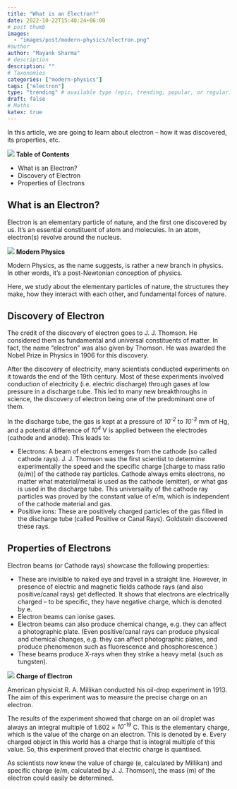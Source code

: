 ```yaml
---
title: "What is an Electron?"
date: 2022-10-22T15:40:24+06:00
# post thumb
images:
  - "images/post/modern-physics/electron.png"
#author
author: "Mayank Sharma"
# description
description: ""
# Taxonomies
categories: ["modern-physics"]
tags: ["electron"]
type: "trending" # available type (epic, trending, popular, or regular)
draft: false
# Maths
katex: true
---
```


In this article, we are going to learn about electron – how it was discovered, its properties, etc. 

<div class="toc-mak">
<img src="../../images/pencil.png">
<b>Table of Contents</b>
<ul>
<li>What is an Electron?</li>
<li>Discovery of Electron</li>
<li>Properties of Electrons</li>
</ul>
</div>

## What is an Electron?

Electron is an elementary particle of nature, and the first one discovered by us. It’s an essential constituent of atom and molecules. In an atom, electron(s) revolve around the nucleus. 

<div class="toc-mak">
  <img src="../../../images/pencil.png">
  <b>Modern Physics</b><br>

Modern Physics, as the name suggests, is rather a new branch in physics. In other words, it’s a post-Newtonian conception of physics.

Here, we study about the elementary particles of nature, the structures they make, how they interact with each other, and fundamental forces of nature. 
</div>


## Discovery of Electron

The credit of the discovery of electron goes to J. J. Thomson. He considered them as fundamental and universal constituents of matter. In fact, the name “electron” was also given by Thomson. He was awarded the Nobel Prize in Physics in 1906 for this discovery.

After the discovery of electricity, many scientists conducted experiments on it towards the end of the 19th century. Most of these experiments involved conduction of electricity (i.e. electric discharge) through gases at low pressure in a discharge tube. This led to many new breakthroughs in science, the discovery of electron being one of the predominant one of them. 

In the discharge tube, the gas is kept at a pressure of <var>10<sup>-2</sup></var> to <var>10<sup>-3</sup></var> mm of Hg, and a potential difference of <var>10<sup>4</sup></var> V is applied between the electrodes (cathode and anode). This leads to:
* Electrons: A beam of electrons emerges from the cathode (so called cathode rays). J. J. Thomson was the first scientist to determine experimentally the speed and the specific charge [charge to mass ratio (e/m)] of the cathode ray particles. Cathode always emits electrons, no matter what material/metal is used as the cathode (emitter), or what gas is used in the discharge tube. This universality of the cathode ray particles was proved by the constant value of e/m, which is independent of the cathode material and gas.
* Positive ions: These are positively charged particles of the gas filled in the discharge tube (called Positive or Canal Rays). Goldstein discovered these rays. 


## Properties of Electrons

Electron beams (or Cathode rays) showcase the following properties:
* These are invisible to naked eye and travel in a straight line. However, in presence of electric and magnetic fields cathode rays (and also positive/canal rays) get deflected. It shows that electrons are electrically charged – to be specific, they have negative charge, which is denoted by e. 
* Electron beams can ionise gases.
* Electron beams can also produce chemical change, e.g. they can affect a photographic plate. (Even positive/canal rays can produce physical and chemical changes, e.g. they can affect photographic plates, and produce phenomenon such as fluorescence and phosphorescence.)
* These beams produce X-rays when they strike a heavy metal (such as tungsten).

<div class="toc-mak">
  <img src="../../../images/pencil.png">
  <b>Charge of Electron</b><br>

American physicist R. A. Millikan conducted his oil-drop experiment in 1913. The aim of this experiment was to measure the precise charge on an electron. 

The results of the experiment showed that charge on an oil droplet was always an integral multiple of 1.602 × <var>10<sup>-19</sup></var> C. This is the elementary charge, which is the value of the charge on an electron. This is denoted by e. Every charged object in this world has a charge that is integral multiple of this value. So, this experiment proved that electric charge is quantised. 

As scientists now knew the value of charge (e, calculated by Millikan) and specific charge (e/m, calculated by J. J. Thomson), the mass (m) of the electron could easily be determined.
</div>
